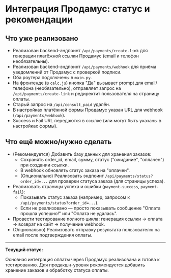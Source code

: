 # Интеграция Продамус: статус и рекомендации

## Что уже реализовано

- Реализован backend-эндпоинт `/api/payments/create-link` для генерации платёжной ссылки Продамус (email и телефон необязательны).
- Реализован backend-эндпоинт `/api/payments/webhook` для приёма уведомлений от Продамус с проверкой подписи.
- Оба роутера подключены в `main.py`.
- На фронтенде (в `calc.js`) кнопка "Да" вызывает prompt для email/телефона (необязательно), отправляет запрос на `/api/payments/create-link` и редиректит пользователя на страницу оплаты.
- Старый запрос на `/api/consult_paid` удалён.
- В настройках платёжной формы Продамус указан URL для webhook (`/api/payments/webhook`).
- Success и Fail URL передаются в ссылке (или могут быть указаны в настройках формы).

## Что ещё можно/нужно сделать

- (Рекомендуется) Добавить базу данных для хранения заказов:
    - Сохранять order_id, email, сумму, статус ("ожидание", "оплачен") при создании ссылки.
    - В webhook обновлять статус заказа на "оплачен".
    - (Опционально) Реализовать эндпоинт `/api/payments/status?order_id=...` для проверки статуса заказа (для страницы успеха).
- Реализовать страницы успеха и ошибки (`payment-success`, `payment-fail`):
    - Показывать статус заказа (например, запросом к `/api/payments/status?order_id=...`).
    - Если не реализовано — просто показывать сообщение "Оплата прошла успешно!" или "Оплата не удалась".
- Провести тестирование полного цикла: генерация ссылки → оплата → возврат на сайт → получение webhook.
- (Опционально) Реализовать отправку результата пользователю на email после подтверждения оплаты.

---

**Текущий статус:**

Основная интеграция оплаты через Продамус реализована и готова к тестированию. Для продакшн-уровня рекомендуется добавить хранение заказов и обработку статуса оплаты. 